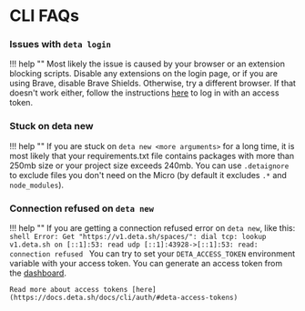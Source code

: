 # CLI FAQs

### Issues with `deta login`
!!! help ""
    Most likely the issue is caused by your browser or an extension blocking scripts.
    Disable any extensions on the login page, or if you are using Brave, disable Brave Shields. Otherwise, try a different browser.
    If that doesn't work either, follow the instructions [here](https://docs.deta.sh/docs/cli/auth#deta-access-tokens) to log in with an access token.

### Stuck on deta new
!!! help ""
    If you are stuck on `deta new <more arguments>` for a long time, it is most likely that your requirements.txt file contains
    packages with more than 250mb size or your project size exceeds 240mb. You can use `.detaignore` to exclude files you don't
    need on the Micro (by default it excludes `.*` and `node_modules`).

### Connection refused on `deta new`
!!! help ""
    If you are getting a connection refused error on `deta new`, like this:
    ```shell
    Error: Get "https://v1.deta.sh/spaces/": dial tcp: lookup v1.deta.sh on [::1]:53: read udp [::1]:43928->[::1]:53: read: connection refused
    ```
    You can try to set your `DETA_ACCESS_TOKEN` environment variable with your access token. You can generate an access token from the [dashboard](https://web.deta.sh/).

    Read more about access tokens [here](https://docs.deta.sh/docs/cli/auth/#deta-access-tokens)
